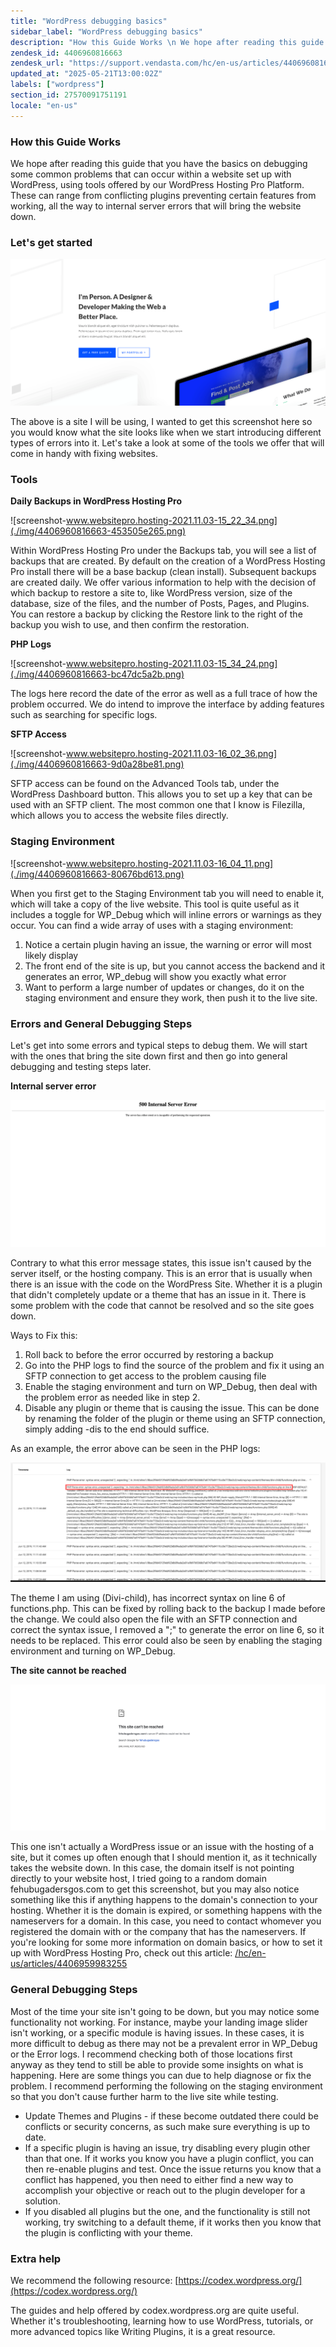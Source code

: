 ```yaml
---
title: "WordPress debugging basics"
sidebar_label: "WordPress debugging basics"
description: "How this Guide Works \n We hope after reading this guide that you have the basics on debugging some common problems that can occur within a website set up with"
zendesk_id: 4406960816663
zendesk_url: "https://support.vendasta.com/hc/en-us/articles/4406960816663-WordPress-debugging-basics"
updated_at: "2025-05-21T13:00:02Z"
labels: ["wordpress"]
section_id: 27570091751191
locale: "en-us"
---
```


### How this Guide Works

We hope after reading this guide that you have the basics on debugging some common problems that can occur within a website set up with WordPress, using tools offered by our WordPress Hosting Pro Platform. These can range from conflicting plugins preventing certain features from working, all the way to internal server errors that will bring the website down. 

### Let's get started

**![homepage.jpg](./img/4406960816663-cc2ec7f16e.png)**

The above is a site I will be using, I wanted to get this screenshot here so you would know what the site looks like when we start introducing different types of errors into it. Let's take a look at some of the tools we offer that will come in handy with fixing websites. 

### Tools

**Daily Backups in WordPress Hosting Pro**

![screenshot-www.websitepro.hosting-2021.11.03-15_22_34.png](./img/4406960816663-453505e265.png)

Within WordPress Hosting Pro under the Backups tab, you will see a list of backups that are created. By default on the creation of a WordPress Hosting Pro install there will be a base backup (clean install). Subsequent backups are created daily. We offer various information to help with the decision of which backup to restore a site to, like WordPress version, size of the database, size of the files, and the number of Posts, Pages, and Plugins. You can restore a backup by clicking the Restore link to the right of the backup you wish to use, and then confirm the restoration. 

**PHP Logs**

![screenshot-www.websitepro.hosting-2021.11.03-15_34_24.png](./img/4406960816663-bc47dc5a2b.png)

The logs here record the date of the error as well as a full trace of how the problem occurred. We do intend to improve the interface by adding features such as searching for specific logs.

**SFTP Access**

![screenshot-www.websitepro.hosting-2021.11.03-16_02_36.png](./img/4406960816663-9d0a28be81.png)

SFTP access can be found on the Advanced Tools tab, under the WordPress Dashboard button. This allows you to set up a key that can be used with an SFTP client. The most common one that I know is Filezilla, which allows you to access the website files directly.

### Staging Environment

![screenshot-www.websitepro.hosting-2021.11.03-16_04_11.png](./img/4406960816663-80676bd613.png)

When you first get to the Staging Environment tab you will need to enable it, which will take a copy of the live website. This tool is quite useful as it includes a toggle for WP\_Debug which will inline errors or warnings as they occur. You can find a wide array of uses with a staging environment:

1.  Notice a certain plugin having an issue, the warning or error will most likely display
2.  The front end of the site is up, but you cannot access the backend and it generates an error, WP\_debug will show you exactly what error
3.  Want to perform a large number of updates or changes, do it on the staging environment and ensure they work, then push it to the live site.

### Errors and General Debugging Steps

Let's get into some errors and typical steps to debug them. We will start with the ones that bring the site down first and then go into general debugging and testing steps later. 

**Internal server error**

**![blobid0.png](./img/4406960816663-1a47873035.png)**

Contrary to what this error message states, this issue isn't caused by the server itself, or the hosting company. This is an error that is usually when there is an issue with the code on the WordPress Site. Whether it is a plugin that didn't completely update or a theme that has an issue in it. There is some problem with the code that cannot be resolved and so the site goes down. 

Ways to Fix this:

1.  Roll back to before the error occurred by restoring a backup
2.  Go into the PHP logs to find the source of the problem and fix it using an SFTP connection to get access to the problem causing file
3.  Enable the staging environment and turn on WP\_Debug, then deal with the problem error as needed like in step 2.
4.  Disable any plugin or theme that is causing the issue. This can be done by renaming the folder of the plugin or theme using an SFTP connection, simply adding -dis to the end should suffice.

As an example, the error above can be seen in the PHP logs:

![screenshot-vendasta-support.zendesk.com-2021.11.03-16_05_23.png](./img/4406960816663-91cba3dbc7.png)

The theme I am using (Divi-child), has incorrect syntax on line 6 of functions.php. This can be fixed by rolling back to the backup I made before the change. We could also open the file with an SFTP connection and correct the syntax issue, I removed a ";" to generate the error on line 6, so it needs to be replaced. This error could also be seen by enabling the staging environment and turning on WP\_Debug.

**The site cannot be reached**

![Screen_Shot_2019-06-12_at_1.52.02_PM.png](./img/4406960816663-c666767cc2.png)

This one isn't actually a WordPress issue or an issue with the hosting of a site, but it comes up often enough that I should mention it, as it technically takes the website down. In this case, the domain itself is not pointing directly to your website host, I tried going to a random domain fehubugadersgos.com to get this screenshot, but you may also notice something like this if anything happens to the domain's connection to your hosting. Whether it is the domain is expired, or something happens with the nameservers for a domain. In this case, you need to contact whomever you registered the domain with or the company that has the nameservers. If you're looking for some more information on domain basics, or how to set it up with WordPress Hosting Pro, check out this article: [/hc/en-us/articles/4406959983255](https://support.vendasta.com/hc/en-us/articles/4406959983255)

### General Debugging Steps

Most of the time your site isn't going to be down, but you may notice some functionality not working. For instance, maybe your landing image slider isn't working, or a specific module is having issues. In these cases, it is more difficult to debug as there may not be a prevalent error in WP\_Debug or the Error logs. I recommend checking both of those locations first anyway as they tend to still be able to provide some insights on what is happening. Here are some things you can due to help diagnose or fix the problem. I recommend performing the following on the staging environment so that you don't cause further harm to the live site while testing.

*   Update Themes and Plugins - if these become outdated there could be conflicts or security concerns, as such make sure everything is up to date.
*   If a specific plugin is having an issue, try disabling every plugin other than that one. If it works you know you have a plugin conflict, you can then re-enable plugins and test. Once the issue returns you know that a conflict has happened, you then need to either find a new way to accomplish your objective or reach out to the plugin developer for a solution.
*   If you disabled all plugins but the one, and the functionality is still not working, try switching to a default theme, if it works then you know that the plugin is conflicting with your theme.

### Extra help

We recommend the following resource: [https://codex.wordpress.org/](https://codex.wordpress.org/)

The guides and help offered by codex.wordpress.org are quite useful. Whether it's troubleshooting, learning how to use WordPress, tutorials, or more advanced topics like Writing Plugins, it is a great resource.

